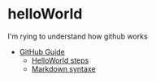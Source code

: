 # helloWorld
I'm rying to understand how github works
* [GitHub Guide](https://guides.github.com/)
  * [HelloWorld steps](https://guides.github.com/activities/hello-world/)
  * [Markdown syntaxe](https://guides.github.com/features/mastering-markdown/)
